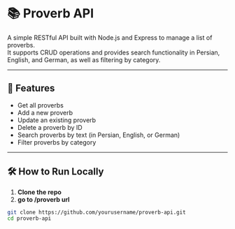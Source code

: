 # 📚 Proverb API

A simple RESTful API built with Node.js and Express to manage a list of proverbs.  
It supports CRUD operations and provides search functionality in Persian, English, and German, as well as filtering by category.

---

## 🚀 Features

- Get all proverbs
- Add a new proverb
- Update an existing proverb
- Delete a proverb by ID
- Search proverbs by text (in Persian, English, or German)
- Filter proverbs by category

---

## 🛠️ How to Run Locally
1. **Clone the repo**
2. **go to /proverb url**

```bash
git clone https://github.com/yourusername/proverb-api.git
cd proverb-api
